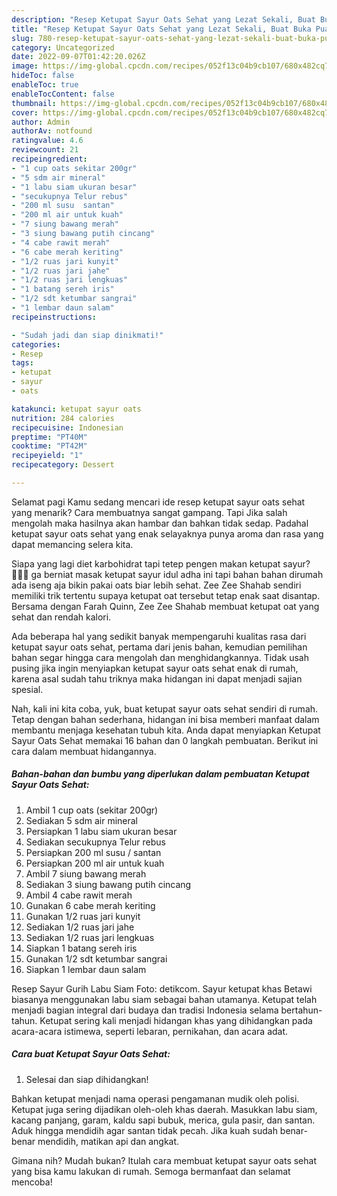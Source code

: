 ```yaml
---
description: "Resep Ketupat Sayur Oats Sehat yang Lezat Sekali, Buat Buka Puasa}"
title: "Resep Ketupat Sayur Oats Sehat yang Lezat Sekali, Buat Buka Puasa}"
slug: 780-resep-ketupat-sayur-oats-sehat-yang-lezat-sekali-buat-buka-puasa
category: Uncategorized
date: 2022-09-07T01:42:20.026Z
image: https://img-global.cpcdn.com/recipes/052f13c04b9cb107/680x482cq70/ketupat-sayur-oats-sehat-foto-resep-utama.jpg
hideToc: false
enableToc: true
enableTocContent: false
thumbnail: https://img-global.cpcdn.com/recipes/052f13c04b9cb107/680x482cq70/ketupat-sayur-oats-sehat-foto-resep-utama.jpg
cover: https://img-global.cpcdn.com/recipes/052f13c04b9cb107/680x482cq70/ketupat-sayur-oats-sehat-foto-resep-utama.jpg
author: Admin
authorAv: notfound
ratingvalue: 4.6
reviewcount: 21
recipeingredient:
- "1 cup oats sekitar 200gr"
- "5 sdm air mineral"
- "1 labu siam ukuran besar"
- "secukupnya Telur rebus"
- "200 ml susu  santan"
- "200 ml air untuk kuah"
- "7 siung bawang merah"
- "3 siung bawang putih cincang"
- "4 cabe rawit merah"
- "6 cabe merah keriting"
- "1/2 ruas jari kunyit"
- "1/2 ruas jari jahe"
- "1/2 ruas jari lengkuas"
- "1 batang sereh iris"
- "1/2 sdt ketumbar sangrai"
- "1 lembar daun salam"
recipeinstructions:

- "Sudah jadi dan siap dinikmati!"
categories:
- Resep
tags:
- ketupat
- sayur
- oats

katakunci: ketupat sayur oats 
nutrition: 284 calories
recipecuisine: Indonesian
preptime: "PT40M"
cooktime: "PT42M"
recipeyield: "1"
recipecategory: Dessert

---
```



Selamat pagi Kamu sedang mencari ide resep ketupat sayur oats sehat yang menarik? Cara membuatnya sangat gampang. Tapi Jika salah mengolah maka hasilnya akan hambar dan bahkan tidak sedap. Padahal ketupat sayur oats sehat yang enak selayaknya punya aroma dan rasa yang dapat memancing selera kita.


Siapa yang lagi diet karbohidrat tapi tetep pengen makan ketupat sayur? 🙋🏻‍♀️ ga berniat masak ketupat sayur idul adha ini tapi bahan bahan dirumah ada iseng aja bikin pakai oats biar lebih sehat. Zee Zee Shahab sendiri memiliki trik tertentu supaya ketupat oat tersebut tetap enak saat disantap. Bersama dengan Farah Quinn, Zee Zee Shahab membuat ketupat oat yang sehat dan rendah kalori.

Ada beberapa hal yang sedikit banyak mempengaruhi kualitas rasa dari ketupat sayur oats sehat, pertama dari jenis bahan, kemudian pemilihan bahan segar hingga cara mengolah dan menghidangkannya. Tidak usah pusing jika ingin menyiapkan ketupat sayur oats sehat enak di rumah, karena asal sudah tahu triknya maka hidangan ini dapat menjadi sajian spesial.


Nah, kali ini kita coba, yuk, buat ketupat sayur oats sehat sendiri di rumah. Tetap dengan bahan sederhana, hidangan ini bisa memberi manfaat dalam membantu menjaga kesehatan tubuh kita. Anda dapat menyiapkan Ketupat Sayur Oats Sehat memakai 16 bahan dan 0 langkah pembuatan. Berikut ini cara dalam membuat hidangannya.

<!--inarticleads1-->

##### Bahan-bahan dan bumbu yang diperlukan dalam pembuatan Ketupat Sayur Oats Sehat:

1. Ambil 1 cup oats (sekitar 200gr)
1. Sediakan 5 sdm air mineral
1. Persiapkan 1 labu siam ukuran besar
1. Sediakan secukupnya Telur rebus
1. Persiapkan 200 ml susu / santan
1. Persiapkan 200 ml air untuk kuah
1. Ambil 7 siung bawang merah
1. Sediakan 3 siung bawang putih cincang
1. Ambil 4 cabe rawit merah
1. Gunakan 6 cabe merah keriting
1. Gunakan 1/2 ruas jari kunyit
1. Sediakan 1/2 ruas jari jahe
1. Sediakan 1/2 ruas jari lengkuas
1. Siapkan 1 batang sereh iris
1. Gunakan 1/2 sdt ketumbar sangrai
1. Siapkan 1 lembar daun salam


Resep Sayur Gurih Labu Siam Foto: detikcom. Sayur ketupat khas Betawi biasanya menggunakan labu siam sebagai bahan utamanya. Ketupat telah menjadi bagian integral dari budaya dan tradisi Indonesia selama bertahun-tahun. Ketupat sering kali menjadi hidangan khas yang dihidangkan pada acara-acara istimewa, seperti lebaran, pernikahan, dan acara adat. 

<!--inarticleads2-->

##### Cara buat Ketupat Sayur Oats Sehat:


1. Selesai dan siap dihidangkan!

Bahkan ketupat menjadi nama operasi pengamanan mudik oleh polisi. Ketupat juga sering dijadikan oleh-oleh khas daerah. Masukkan labu siam, kacang panjang, garam, kaldu sapi bubuk, merica, gula pasir, dan santan. Aduk hingga mendidih agar santan tidak pecah. Jika kuah sudah benar-benar mendidih, matikan api dan angkat. 

Gimana nih? Mudah bukan? Itulah cara membuat ketupat sayur oats sehat yang bisa kamu lakukan di rumah. Semoga bermanfaat dan selamat mencoba!

